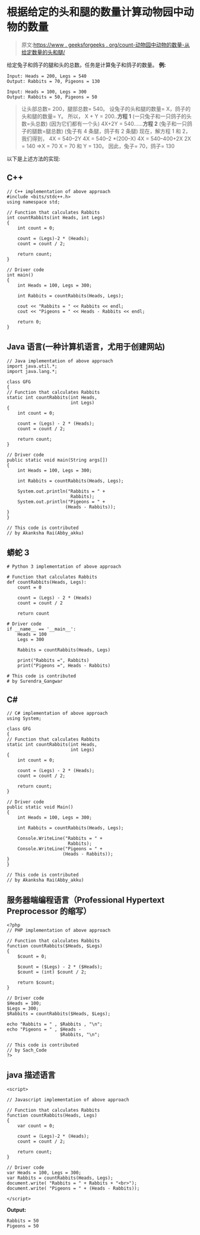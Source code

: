 # 根据给定的头和腿的数量计算动物园中动物的数量

> 原文:[https://www . geeksforgeeks . org/count-动物园中动物的数量-从给定数量的头和腿/](https://www.geeksforgeeks.org/count-number-of-animals-in-a-zoo-from-given-number-of-head-and-legs/)

给定兔子和鸽子的腿和头的总数。任务是计算兔子和鸽子的数量。
**例:**

```
Input: Heads = 200, Legs = 540 
Output: Rabbits = 70, Pigeons = 130

Input: Heads = 100, Legs = 300
Output: Rabbits = 50, Pigeons = 50
```

> 让头部总数= 200，腿部总数= 540。
> 设兔子的头和腿的数量= X，鸽子的头和腿的数量= Y。
> 所以，
> X + Y = 200..**方程 1** (一只兔子和一只鸽子的头数=头总数)
> (因为它们都有一个头)
> 4X+2Y = 540……**方程 2** (兔子和一只鸽子的腿数=腿总数)
> (兔子有 4 条腿，鸽子有 2 条腿)
> 现在，解方程 1 和 2，我们得到，
> 4X = 540–2Y
> 4X = 540–2 *(200–X)
> 4X = 540–400+2X
> 2X = 140 =>X = 70
> X = 70 和 Y = 130。
> 因此，兔子= 70，鸽子= 130

以下是上述方法的实现:

## C++

```
// C++ implementation of above approach
#include <bits/stdc++.h>
using namespace std;

// Function that calculates Rabbits
int countRabbits(int Heads, int Legs)
{
    int count = 0;

    count = (Legs)-2 * (Heads);
    count = count / 2;

    return count;
}

// Driver code
int main()
{
    int Heads = 100, Legs = 300;

    int Rabbits = countRabbits(Heads, Legs);

    cout << "Rabbits = " << Rabbits << endl;
    cout << "Pigeons = " << Heads - Rabbits << endl;

    return 0;
}
```

## Java 语言(一种计算机语言，尤用于创建网站)

```
// Java implementation of above approach
import java.util.*;
import java.lang.*;

class GFG
{
// Function that calculates Rabbits
static int countRabbits(int Heads,
                        int Legs)
{
    int count = 0;

    count = (Legs) - 2 * (Heads);
    count = count / 2;

    return count;
}

// Driver code
public static void main(String args[])
{
    int Heads = 100, Legs = 300;

    int Rabbits = countRabbits(Heads, Legs);

    System.out.println("Rabbits = " +
                        Rabbits);
    System.out.println("Pigeons = " +
                      (Heads - Rabbits));
}
}

// This code is contributed
// by Akanksha Rai(Abby_akku)
```

## 蟒蛇 3

```
# Python 3 implementation of above approach

# Function that calculates Rabbits
def countRabbits(Heads, Legs):
    count = 0

    count = (Legs) - 2 * (Heads)
    count = count / 2

    return count

# Driver code
if __name__ == '__main__':
    Heads = 100
    Legs = 300

    Rabbits = countRabbits(Heads, Legs)

    print("Rabbits =", Rabbits)
    print("Pigeons =", Heads - Rabbits)

# This code is contributed
# by Surendra_Gangwar
```

## C#

```
// C# implementation of above approach
using System;

class GFG
{
// Function that calculates Rabbits
static int countRabbits(int Heads,
                        int Legs)
{
    int count = 0;

    count = (Legs) - 2 * (Heads);
    count = count / 2;

    return count;
}

// Driver code
public static void Main()
{
    int Heads = 100, Legs = 300;

    int Rabbits = countRabbits(Heads, Legs);

    Console.WriteLine("Rabbits = " +
                       Rabbits);
    Console.WriteLine("Pigeons = " +
                     (Heads - Rabbits));
}
}

// This code is contributed
// by Akanksha Rai(Abby_akku)
```

## 服务器端编程语言（Professional Hypertext Preprocessor 的缩写）

```
<?php
// PHP implementation of above approach

// Function that calculates Rabbits
function countRabbits($Heads, $Legs)
{
    $count = 0;

    $count = ($Legs) - 2 * ($Heads);
    $count = (int) $count / 2;

    return $count;
}

// Driver code
$Heads = 100;
$Legs = 300;
$Rabbits = countRabbits($Heads, $Legs);

echo "Rabbits = " , $Rabbits , "\n";
echo "Pigeons = " , $Heads -
                    $Rabbits, "\n";

// This code is contributed
// by Sach_Code
?>
```

## java 描述语言

```
<script>

// Javascript implementation of above approach

// Function that calculates Rabbits
function countRabbits(Heads, Legs)
{
    var count = 0;

    count = (Legs)-2 * (Heads);
    count = count / 2;

    return count;
}

// Driver code
var Heads = 100, Legs = 300;
var Rabbits = countRabbits(Heads, Legs);
document.write( "Rabbits = " + Rabbits + "<br>");
document.write( "Pigeons = " + (Heads - Rabbits));

</script>
```

**Output:** 

```
Rabbits = 50
Pigeons = 50
```